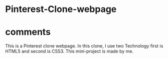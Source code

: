# Pinterest-Clone-webpage
# comments
This is a Pinterest clone webpage. In this clone, I use two Technology first is HTML5 and second is CSS3. This mini-project is made by me.